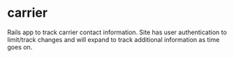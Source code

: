 carrier
=======
Rails app to track carrier contact information. Site has user authentication to limit/track changes and will expand to track additional information as time goes on.